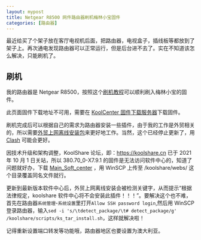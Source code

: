 ```yaml
---
layout: mypost
title: Netgear R8500 网件路由器刷机梅林小宝固件
categories: [路由器]
---
```


最近给买了个架子放在客厅电视机后面，把路由器，电视盒子，插线板等都放到了架子上。再次通电发现路由器可以正常运行，但是后台进不去了。实在不知道该怎么解决，只能刷机了。

## 刷机

我的路由器是 Netgear R8500，按照这个[刷机教程](https://www.koolcenter.com/thread/139324)可以顺利刷入梅林小宝的固件。

此页面固件下载地址不可用，需要在 [KoolCenter 固件下载服务器](https://fw.koolcenter.com/well-known-authors/KoolCenter_Merlin_Legacy_380/Netgear/R8500/X7.9/)下载固件。

刷机完成后可以根据自己的需求为路由器安装一些插件，由于我的工作是外贸相关的，所以需要[外贸上网离线安装包](https://github.com/hq450/fancyss_history_package/blob/master/legacy/fancyss_arm380/shadowsocks_4.2.2.tar.gz)来更好地工作。当然，这个已经停止更新了，用 [Clash](https://t.me/meilinchajian) 可能会更好。

因技术升级和架构调整，KoolShare 论坛，即：https://koolshare.cn 已于 2021 年 10 月 1 日关站，所以 380.70_0-X7.9.1 的固件是无法访问软件中心的，知道了问题就好办，下载 [Main_Soft_center](https://github.com/admans/admans.github.io/blob/main/file/Main_Soft_center.asp) ，用 WinSCP 上传至 /koolshare/webs/ 这个目录覆盖同名文件就行。

更新到最新版本软件中心后，外贸上网离线安装会被检测关键字，从而提示“根据法律规定，koolshare 软件中心将不会安装此插件！！！”。要解决这个也不难，首先在路由器`系统管理`-`系统设置`里打开`Allow SSH password login`,然后用 WinSCP 登录路由器，输入`sed -i 's/\tdetect_package/\t# detect_package/g' /koolshare/scripts/ks_tar_install.sh`，这样就解决啦！

记得重新设置端口转发等功能哦，路由器地区也要设置为澳大利亚。